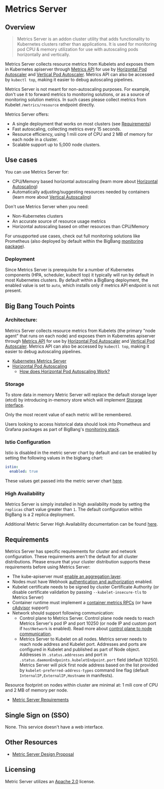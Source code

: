 # Metrics Server

## Overview

> Metrics Server is an addon cluster utility that adds functionality to Kubernetes clusters rather than applications. It is used for monitoring pod CPU & memory utilization for use with autoscaling pods horizontally and vertically.

Metrics Server collects resource metrics from Kubelets and exposes them in Kubernetes apiserver through [Metrics API] for use by [Horizontal Pod Autoscaler] and [Vertical Pod Autoscaler]. Metrics API can also be accessed by `kubectl top`, making it easier to debug autoscaling pipelines.

Metrics Server is not meant for non-autoscaling purposes. For example, don't use it to forward metrics to monitoring solutions, or as a source of monitoring solution metrics. In such cases please collect metrics from Kubelet `/metrics/resource` endpoint directly.

Metrics Server offers:

- A single deployment that works on most clusters (see [Requirements](#requirements))
- Fast autoscaling, collecting metrics every 15 seconds.
- Resource efficiency, using 1 mili core of CPU and 2 MB of memory for each node in a cluster.
- Scalable support up to 5,000 node clusters.

[Metrics API]: https://github.com/kubernetes/metrics
[Horizontal Pod Autoscaler]: https://kubernetes.io/docs/tasks/run-application/horizontal-pod-autoscale/
[Vertical Pod Autoscaler]: https://github.com/kubernetes/autoscaler/tree/master/vertical-pod-autoscaler/

## Use cases

You can use Metrics Server for:

- CPU/Memory based horizontal autoscaling (learn more about [Horizontal Autoscaling](https://kubernetes.io/docs/tasks/run-application/horizontal-pod-autoscale/))
- Automatically adjusting/suggesting resources needed by containers (learn more about [Vertical Autoscaling](https://github.com/kubernetes/autoscaler/tree/master/vertical-pod-autoscaler/))

Don't use Metrics Server when you need:

- Non-Kubernetes clusters
- An accurate source of resource usage metrics
- Horizontal autoscaling based on other resources than CPU/Memory

For unsupported use cases, check out full monitoring solutions like Prometheus (also deployed by default within the BigBang [monitoring package](https://repo1.dso.mil/big-bang/product/packages/monitoring)).

### Deployment

Since Metrics Server is prerequisite for a number of Kubernetes components (HPA, scheduler, kubectl top)
it typically will run by default in most Kubernetes clusters. By default within a BigBang deployment, the enabled value is set to `auto`, which installs only if metrics API endpoint is not present.

## Big Bang Touch Points

### Architecture: 

Metrics Server collects resource metrics from Kubelets (the primary "node agent" that runs on each node) and exposes them in Kubernetes apiserver through [Metrics API](https://github.com/kubernetes/metrics) for use by [Horizontal Pod Autoscaler](https://kubernetes.io/docs/tasks/run-application/horizontal-pod-autoscale/) and [Vertical Pod Autoscaler](https://github.com/kubernetes/autoscaler/tree/master/vertical-pod-autoscaler/). Metrics API can also be accessed by `kubectl top`, making it easier to debug autoscaling pipelines.

- [Kubernetes Metrics Server](https://github.com/kubernetes-sigs/metrics-server?tab=readme-ov-file#kubernetes-metrics-server)
- [Horizontal Pod Autoscaling](https://kubernetes.io/docs/tasks/run-application/horizontal-pod-autoscale/)
  - [How does Horizontal Pod Autoscaling Work?](https://kubernetes.io/docs/tasks/run-application/horizontal-pod-autoscale/#how-does-a-horizontalpodautoscaler-work)

### Storage

To store data in memory Metric Server will replace the default storage layer (etcd) by introducing in-memory store which will implement [Storage interface](https://github.com/kubernetes/apiserver/blob/master/pkg/registry/rest/rest.go).

Only the most recent value of each metric will be remembered.

Users looking to access historical data should look into Prometheus and Grafana packages as part of BigBang's [monitoring stack](https://repo1.dso.mil/big-bang/product/packages/monitoring).

### Istio Configuration

Istio is disabled in the metric server chart by default and can be enabled by setting the following values in the bigbang chart:

```yaml
istio:
  enabled: true
```

These values get passed into the metric server chart [here](https://repo1.dso.mil/big-bang/product/packages/metrics-server/-/blob/main/chart/values.yaml).

### High Availability

Metrics Server is simply installed in high availability mode by setting the `replicas` chart value greater than `1`. The default configuration within BigBang is a 2 replica deployment.

Additional Metric Server High Availability documentation can be found [here](https://github.com/kubernetes-sigs/metrics-server/blob/master/README.md#high-availability).

## Requirements

Metrics Server has specific requirements for cluster and network configuration. These requirements aren't the default for all cluster
distributions. Please ensure that your cluster distribution supports these requirements before using Metrics Server:

- The kube-apiserver must [enable an aggregation layer].
- Nodes must have Webhook [authentication and authorization] enabled.
- Kubelet certificate needs to be signed by cluster Certificate Authority (or disable certificate validation by passing `--kubelet-insecure-tls` to Metrics Server)
- Container runtime must implement a [container metrics RPCs] (or have [cAdvisor] support)
- Network should support following communication:
  - Control plane to Metrics Server. Control plane node needs to reach Metrics Server's pod IP and port 10250 (or node IP and custom port if `hostNetwork` is enabled). Read more about [control plane to node communication](https://kubernetes.io/docs/concepts/architecture/control-plane-node-communication/#control-plane-to-node).
  - Metrics Server to Kubelet on all nodes. Metrics server needs to reach node address and Kubelet port. Addresses and ports are configured in Kubelet and published as part of Node object. Addresses in `.status.addresses` and port in `.status.daemonEndpoints.kubeletEndpoint.port` field (default 10250). Metrics Server will pick first node address based on the list provided by `kubelet-preferred-address-types` command line flag (default `InternalIP,ExternalIP,Hostname` in manifests).

[reachable from kube-apiserver]: https://kubernetes.io/docs/concepts/architecture/master-node-communication/#master-to-cluster
[enable an aggregation layer]: https://kubernetes.io/docs/tasks/access-kubernetes-api/configure-aggregation-layer/
[authentication and authorization]: https://kubernetes.io/docs/reference/access-authn-authz/kubelet-authn-authz/
[container metrics RPCs]: https://github.com/kubernetes/community/blob/master/contributors/devel/sig-node/cri-container-stats.md
[cAdvisor]: https://github.com/google/cadvisor

Resource footprint on nodes within cluster are minimal at: 1 mili core of CPU and 2 MB of memory per node.

- [Metric Server Requirements](https://github.com/kubernetes-sigs/metrics-server/blob/master/README.md#requirements)

## Single Sign on (SSO)

None. This service doesn't have a web interface.

## Other Resources

- [Metric Server Design Proposal](https://github.com/kubernetes/design-proposals-archive/blob/main/instrumentation/metrics-server.md)

## Licensing

Metric Server utilizes an [Apache 2.0](https://github.com/kubernetes-sigs/metrics-server/blob/master/LICENSE)  license.